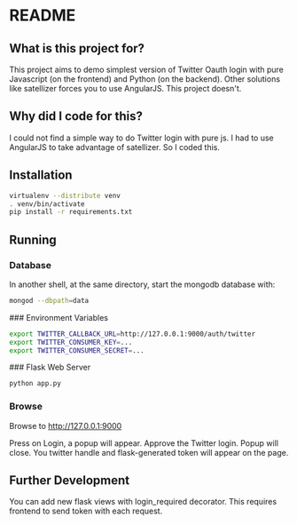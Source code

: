# README

## What is this project for?

This project aims to demo simplest version of Twitter Oauth login with pure Javascript (on the frontend) and Python (on the backend). Other solutions like satellizer forces you to use AngularJS. This project doesn't.

## Why did I code for this?

I could not find a simple way to do Twitter login with pure js. I had to use AngularJS to take advantage of satellizer. So I coded this.

## Installation

```bash
virtualenv --distribute venv
. venv/bin/activate
pip install -r requirements.txt
```

## Running

### Database

In another shell, at the same directory, start the mongodb database with:

```bash
mongod --dbpath=data
```

### Environment Variables

```bash
export TWITTER_CALLBACK_URL=http://127.0.0.1:9000/auth/twitter
export TWITTER_CONSUMER_KEY=...
export TWITTER_CONSUMER_SECRET=...
```

### Flask Web Server

```bash
python app.py
```

### Browse

Browse to http://127.0.0.1:9000

Press on Login, a popup will appear. Approve the Twitter login. Popup will close. You twitter handle and flask-generated token will appear on the page.


## Further Development

You can add new flask views with login_required decorator. This requires frontend to send token with each request.
